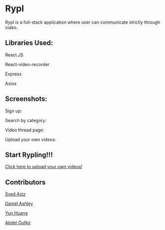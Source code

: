 # Rypl

Rypl is a full-stack application where user can communicate strictly through video.

## Libraries Used:

React.JS

React-video-recorder

Express

Axios

## Screenshots:

Sign up:

Search by category:

Video thread page:

Upload your own videos:

## Start Rypling!!!

[Click here to upload your own videos!](https://rypl-acf62.web.app/#/)

## Contributors

[Syed Aziz](https://github.com/syedaziz27)

[Daniel Ashley](https://github.com/DanielEduardoAshley)

[Yun Huang](https://github.com/chuyunhuang)

[Abdel Oufkir](https://github.com/AbdelOufkir1)
